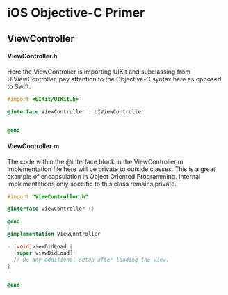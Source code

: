 # iOS Objective-C Primer

## ViewController

#### ViewController.h

Here the ViewController is importing UIKit and subclassing from UIViewController, pay attention to the Objective-C syntax here as opposed to Swift. 

```objective-c
#import <UIKit/UIKit.h>

@interface ViewController : UIViewController


@end
```

#### ViewController.m

The code within the @interface block in the ViewController.m implementation file here will be private to outside classes. This is a great example of encapsulation in Object Oriented Programming. Internal implementations only specific to this class remains private. 

```objective-c 
#import "ViewController.h"

@interface ViewController ()

@end

@implementation ViewController

- (void)viewDidLoad {
  [super viewDidLoad];
  // Do any additional setup after loading the view.
}


@end
```
